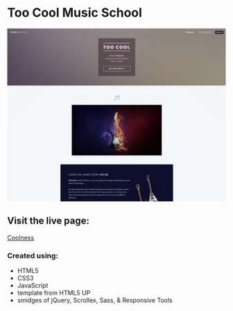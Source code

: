 # Too Cool Music School

![site landing page preview](images/TooCoolSitePreview.png)

## Visit the live page:
[Coolness](https://too-cool-music-school.netlify.app)

### Created using:
- HTML5
- CSS3
- JavaScript
- template from HTML5 UP
- smidges of jQuery, Scrollex, Sass, & Responsive Tools
